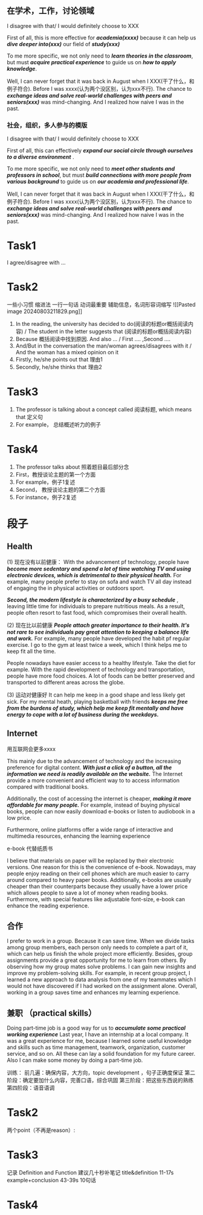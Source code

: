 ## 在学术，工作，讨论领域
I disagree with that/  I would definitely choose to XXX

First of all, this  is more effective for ***academia(xxxx)*** because it can help us ***dive deeper into(xxx)*** our field of ***study(xxx)***

To me more specific, we not only need to ***learn theories in the classroom***, but must ***acquire practical experience*** to guide us on ***how to apply knowledge***.

Well, I can never forget that it was back in August when I XXX(干了什么，和例子符合). Before I was xxxx(认为两个没区别，认为xxx不行). The chance to ***exchange ideas and solve real-world challenges with peers and seniors(xxx)*** was mind-changing. And I realized how naive I was in the past.

### 社会，组织，多人参与的模版
I disagree with that/  I would definitely choose to XXX

First of all, this can effectively ***expand our social circle through ourselves to a diverse environment*** .  

To me more specific, we not only need to ***meet other students and professors in school***, but must ***build connections  with more people from various background*** to guide us on ***our academia and professional life***.

Well, I can never forget that it was back in August when I XXX(干了什么，和例子符合). Before I was xxxx(认为两个没区别，认为xxx不行). The chance to ***exchange ideas and solve real-world challenges with peers and seniors(xxx)*** was mind-changing. And I realized how naive I was in the past.

# Task1
I agree/disagree with ...
# Task2
一些小习惯
缩进法 一行一句话 动词最重要 辅助信息，名词形容词缩写 
![[Pasted image 20240803211829.png]]
1. In the reading, the university has decided to do(阅读的标题or概括阅读内容) / The student in the letter suggests that (阅读的标题or概括阅读内容)
2. Because 概括阅读中找到原因. And also ...  / First .... ,Second ....
3. And/But  in the conversation the man/woman agrees/disagrees with it / And the woman has a mixed opinion on it
4. Firstly, he/she points out that 理由1
5. Secondly, he/she thinks that 理由2
# Task3
1. The professor is talking about a concept called 阅读标题, which means that 定义句
2. For example， 总结概述听力的例子
# Task4
1. The professor talks about 照着题目最后部分念
2. First，教授谈论主题的第一个方面
3. For example，例子1复述
4. Second， 教授谈论主题的第二个方面
5. For instance，例子2复述
# 段子

## Health
(1) 现在没有以前健康：
With the advancement pf technology, people have ***become more sedentary and spend a lot of time watching TV and using electronic devices, which is detrimental to their physical health.*** For example, many people prefer to stay on sofa and watch TV all day instead of engaging the in physical activities or outdoors sport. 

***Second, the modern lifestyle is characterized by a busy schedule*** , leaving little time for individuals to prepare nutritious meals. As a result, people often resort to fast food, which compromises their overall health.

(2) 现在比以前健康
***People attach greater importance to their health. It's not rare to see individuals pay great attention to keeping a balance life and work.*** For example, many people have developed the habit pf regular exercise. I go to the gym at least twice a week, which I think helps me to keep fit all the time.

People nowadays have easier access to a healthy lifestyle. Take the diet for example. With the rapid development of technology and transportation, people have more food choices. A lot of foods can be better preserved and transported to different areas across the globe.

(3) 运动对健康好
It can help me keep in a good shape and less likely get sick. For my mental heath, playing basketball with friends ***keeps me free from the burdens of study, which help me keep fit mentally and have energy to cope with a lot of business during the weekdays.***

## Internet
用互联网会更多xxxx

This mainly due to the advancement of technology and the increasing preference for digital content.  ***With just a click of a button, all the information we need is readily available on the website.*** The Internet provide a more convenient and efficient way to to access information compared with traditional books. 

Additionally, the cost of accessing the internet is cheaper, ***making it more affordable for many people.***  For example, instead of buying physical books, people can now easily download e-books or listen to audiobook in a low price.

Furthermore, online platforms offer a wide range of interactive and multimedia resources, enhancing the learning experience

e-book 代替纸质书

I believe that materials on paper will be replaced by their electronic versions. One reason for this is the convenience of e-book. Nowadays, may people enjoy reading on their cell phones which are much easier to carry around compared to heavy paper books. Additionally, e-books are usually cheaper than their counterparts because they usually have a lower price which allows people to save a lot of money when reading books. Furthermore, with special features like adjustable font-size, e-book can enhance the reading experience.
## 合作 
I prefer to work in a group. Because it can save time. When we divide tasks among group members, each person only needs to complete a part of it, which can help us finish the whole project more efficiently. 
Besides, group assignments provide a great opportunity for me to learn from others. By observing how my group mates solve problems. I can gain new insights and improve my problem-solving skills. For example, in recent group project, I learned a new approach to data analysis from one of my teammates which I would not have discovered if I had worked on the assignment alone. Overall, working in a group saves time and enhances my learning experience.
## 兼职 （practical skills）
Doing part-time job is a good way for us to ***accumulate some practical working experience*** Last year, I have an internship at a local company. It was a great experience for me, because I learned some useful knowledge and skills such as time management, teamwork, organization, customer service, and so on. All these can lay a solid foundation for my future career. Also I can make some money by doing a part-time job.



训练：
前几遍：确保内容，大方向，topic development ，句子正确度保证
第二阶段：确定要加什么内容，完善口语，综合巩固
第三阶段：把这些东西说的熟练
第四阶段：语音语调
# Task2
两个point（不再是reason）:
# Task3 
记录 Definition and Function
建议几十秒补笔记
title&definition  11-17s
example+conclusion 43-39s 10句话
# Task4

